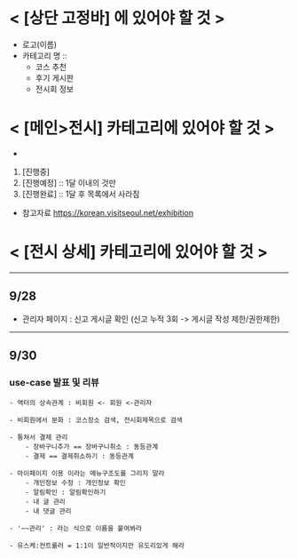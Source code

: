 # < [상단 고정바] 에 있어야 할 것 >
- 로고(이름)
- 카테고리 명 ::
    - 코스 추천
    - 후기 게시판
    - 전시회 정보
    

# < [메인>전시] 카테고리에 있어야 할 것 >
- 
1. [진행중]
2. [진행예정] :: 1달 이내의 것만 
3. [진행완료] :: 1달 후 목록에서 사라짐

- 참고자료
https://korean.visitseoul.net/exhibition

# < [전시 상세] 카테고리에 있어야 할 것 >


---
## 9/28
- 관리자 페이지 : 신고 게시글 확인 (신고 누적 3회 -> 게시글 작성 제한/권한제한)

---
## 9/30
### use-case 발표 및 리뷰
```
- 액터의 상속관계 : 비회원 <- 회원 <-관리자

- 비회원에서 분화 : 코스장소 검색, 전시회제목으로 검색

- 퉁쳐서 결제 관리
    - 장바구니추가 == 장바구니취소 : 동등관계
    - 결제 == 결제취소하기 : 동등관계

- 마이페이지 이용 이라는 메뉴구조도를 그리지 말라
    - 개인정보 수정 : 개인정보 확인
    - 알림확인 : 알림확인하기
    - 내 글 관리
    - 내 댓글 관리

- '~~관리' : 라는 식으로 이름을 붙여봐라

- 유스케:컨트롤러 = 1:1이 일반적이지만 유도리있게 해라

```